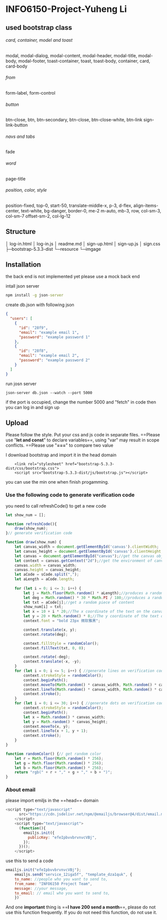 # INFO6150-Project-Yuheng Li

## used bootstrap class
###### card, container, model and toast
modal, modal-dialog, modal-content, modal-header, modal-title, modal-body, modal-footer, toast-container, toast, toast-body, container, card, card-body
###### from
form-label,  form-control
###### button
btn-close,  btn, btn-secondary, btn-close, btn-close-white, btn-link sign-link-button
###### navs and tabs
fade
###### word
page-title
###### position, color, style
position-fixed, top-0, start-50, translate-middle-x, p-3, d-flex, align-items-center, text-white, bg-danger, border-0, me-2 m-auto, mb-3, row, col-sm-3, col-sm-7 offset-sm-2, col-lg-12


## Structure

│  log-in.html
│  log-in.js
│  readme.md
│  sign-up.html
│  sign-up.js
│  sign.css
├─bootstrap-5.3.3-dist
└─resource
    └─imgage



## Installation
the back end  is not implemented yet
please use a mock back end

intall json server
``` cmd
npm install -g json-server
```

create db.json with following json
``` json
{  
  "users": [  
    {  
      "id": "28f9",  
      "email": "example email 1",  
      "password": "example password 1"  
    },  
    {  
      "id": "28f8",  
      "email": "example email 2",  
      "password": "example password 2" 
    }
  ]  
}
```

run josn server
```
json-server db.json --watch --port 5000
```

if the port is occupied, change the number 5000 and "fetch" in code
then you can log in and sign up
## Upload
Please follow the style.
Put your css and js code in separate files.
==Please use "**let and const**" to declare variables==, using "var" may result in scope conflicts.
==Please use "**\=\=\=**" to compare two value

I download bootstrap and import it in the head domain
```
    <link rel="stylesheet" href="bootstrap-5.3.3-dist/css/bootstrap.css">
    <script src="bootstrap-5.3.3-dist/js/bootstrap.js"></script>
```
you can use the min one when finish progamming.
### Use the following code to generate verification code
you need to call refreshCode() to get a new code
``` javascript
let show_num = [];

function refreshCode(){
    draw(show_num);   
}// generate verification code

function draw(show_num) {
    let canvas_width = document.getElementById('canvas').clientWidth;
    let canvas_height = document.getElementById('canvas').clientHeight;
    let canvas = document.getElementById("canvas");//get the canvas object, the actor
    let context = canvas.getContext("2d");//get the environment of canvas drawing and the stage of actors performing
    canvas.width = canvas_width;
    canvas.height = canvas_height;
    let aCode = sCode.split(",");
    let aLength = aCode.length;
        
    for (let i = 0; i <= 3; i++) {
        let j = Math.floor(Math.random() * aLength);//produces a random radian between 0 and aLength
        let deg = Math.random() * 30 * Math.PI / 180;//produces a random radian between 0 and 30
        let txt = aCode[j];//get a random piece of content
        show_num[i] = txt;
        let x = 10 + i * 20;//The x coordinate of the text on the canvas
        let y = 20 + Math.random() * 8;//The y coordinate of the text on the canvas
        context.font = "bold 23px 微软雅黑";

        context.translate(x, y);
        context.rotate(deg);

        context.fillStyle = randomColor();
        context.fillText(txt, 0, 0);

        context.rotate(-deg);
        context.translate(-x, -y);
    }
    for (let i = 0; i <= 5; i++) { //generate lines on verification code
        context.strokeStyle = randomColor();
        context.beginPath();
        context.moveTo(Math.random() * canvas_width, Math.random() * canvas_height);
        context.lineTo(Math.random() * canvas_width, Math.random() * canvas_height);
        context.stroke();
    }
    for (let i = 0; i <= 30; i++) { //generate dots on verification code
        context.strokeStyle = randomColor();
        context.beginPath();
        let x = Math.random() * canvas_width;
        let y = Math.random() * canvas_height;
        context.moveTo(x, y);
        context.lineTo(x + 1, y + 1);
        context.stroke();
    }
}

function randomColor() {// get random color
    let r = Math.floor(Math.random() * 256);
    let g = Math.floor(Math.random() * 256);
    let b = Math.floor(Math.random() * 256);
    return "rgb(" + r + "," + g + "," + b + ")";
}
```

### About email

please import emiljs in the ==head== domain

``` javascript
<script type="text/javascript"
      src="https://cdn.jsdelivr.net/npm/@emailjs/browser@4/dist/email.min.js">
    </script>
    <script type="text/javascript">
      (function(){
        emailjs.init({
          publicKey: "efeIpbvvbrvnvcVBj",
        });
      })();
    </script>
```

use this to send a code

``` javascript
emailjs.init("efeIpbvvbrvnvcVBj");
    emailjs.send("service_12iga5f", "template_dza1quk", {
    to_name: //people who you want to send to,
    from_name: "INFO6150 Project Team",
	message: //your message,
    to_email: // email who you want to send to,
    })
```

And one **important** thing is ==**I have 200 send a month**==, please do not use this function frequently. If you do not need this function, do not use it.
